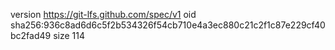 version https://git-lfs.github.com/spec/v1
oid sha256:936c8ad6d6c5f2b534326f54cb710e4a3ec880c21c2f1c87e229cf40bc2fad49
size 114
